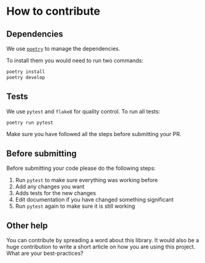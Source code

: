 # How to contribute

## Dependencies

We use [`poetry`](https://github.com/sdispater/poetry) to manage the dependencies.

To install them you would need to run two commands:

```bash
poetry install
poetry develop
```

## Tests

We use `pytest` and `flake8` for quality control.
To run all tests:

```bash
poetry run pytest
```

Make sure you have followed all the steps before submitting your PR.


## Before submitting

Before submitting your code please do the following steps:

1. Run `pytest` to make sure everything was working before
2. Add any changes you want
3. Adds tests for the new changes
4. Edit documentation if you have changed something significant
5. Run `pytest` again to make sure it is still working


## Other help

You can contribute by spreading a word about this library.
It would also be a huge contribution to write
a short article on how you are using this project.
What are your best-practices?
